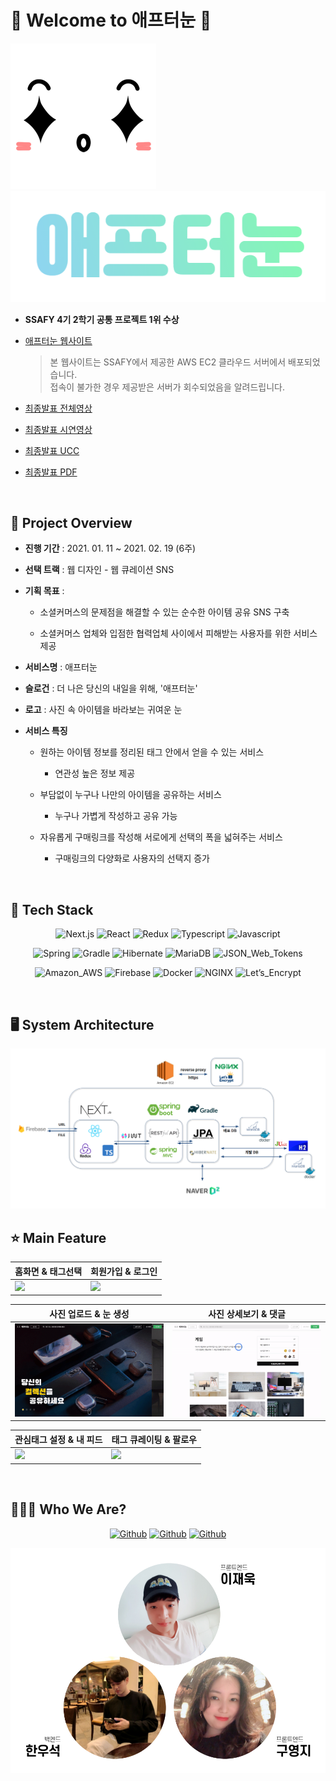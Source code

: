 # 🙆 Welcome to 애프터눈 🙋

![애프터눈로고](docs/afternoon_logo.png)
![애프터눈텍스트](docs/afternoon_text.png)

- **SSAFY 4기 2학기 공통 프로젝트 1위 수상**

- [애프터눈 웹사이트](http://i4a302.p.ssafy.io)

  > 본 웹사이트는 SSAFY에서 제공한 AWS EC2 클라우드 서버에서 배포되었습니다.<br>
  > 접속이 불가한 경우 제공받은 서버가 회수되었음을 알려드립니다.

- [최종발표 전체영상](https://youtu.be/Hho1uNJQ64Y)

- [최종발표 시연영상](https://youtu.be/Qnc_LFPsTrg)

- [최종발표 UCC](https://youtu.be/xClEd_PVuDs)

- <a href='docs/애프터눈_발표자료_v4.pdf'>최종발표 PDF</a>

<br>

## 📆 Project Overview

- **진행 기간** : 2021. 01. 11 ~ 2021. 02. 19 (6주)

- **선택 트랙** : 웹 디자인 - 웹 큐레이션 SNS

- **기획 목표** :

  - 소셜커머스의 문제점을 해결할 수 있는 순수한 아이템 공유 SNS 구축

  - 소셜커머스 업체와 입점한 협력업체 사이에서 피해받는 사용자를 위한 서비스 제공

- **서비스명** : 애프터눈

- **슬로건** : 더 나은 당신의 내일을 위해, '애프터눈'

- **로고** : 사진 속 아이템을 바라보는 귀여운 눈

- **서비스 특징**

  - 원하는 아이템 정보를 정리된 태그 안에서 얻을 수 있는 서비스

    - 연관성 높은 정보 제공

  - 부담없이 누구나 나만의 아이템을 공유하는 서비스

    - 누구나 가볍게 작성하고 공유 가능

  - 자유롭게 구매링크를 작성해 서로에게 선택의 폭을 넓혀주는 서비스

    - 구매링크의 다양화로 사용자의 선택지 증가

<br>

## 🔧 Tech Stack

<div align="center">

![Next.js](https://img.shields.io/badge/Next.js-_-000000?logo=Next.js)
![React](https://img.shields.io/badge/React-_-61DAFB?logo=React)
![Redux](https://img.shields.io/badge/Redux-_-764ABC?logo=Redux)
![Typescript](https://img.shields.io/badge/Typescript-_-764ABC?logo=Typescript)
![Javascript](https://img.shields.io/badge/Javascript-_-F7DF1E?logo=Javascript)

![Spring](https://img.shields.io/badge/Spring-_-6DB33F?logo=Spring)
![Gradle](https://img.shields.io/badge/Gradle-_-02303A?logo=Gradle)
![Hibernate](https://img.shields.io/badge/Hibernate-_-59666C?logo=Hibernate)
![MariaDB](https://img.shields.io/badge/MariaDB-_-003545?logo=MariaDB)
![JSON_Web_Tokens](https://img.shields.io/badge/JSON_Web_Tokens-_-000000?logo=JSON-Web-Tokens)

![Amazon_AWS](https://img.shields.io/badge/Amazon_AWS-_-FF9900?logo=Amazon-AWS)
![Firebase](https://img.shields.io/badge/Firebase-_-FFCA28?logo=Firebase)
![Docker](https://img.shields.io/badge/Docker-_-2496ED?logo=Docker)
![NGINX](https://img.shields.io/badge/NGINX-_-269539?logo=NGINX)
![Let’s_Encrypt](https://img.shields.io/badge/Let’s_Encrypt-_-003A70?logo=Let’s-Encrypt)

</div>

<br>

## 🖥️ System Architecture

<div align="center">

  <img width='1000' src='docs/시스템아키텍처.png' />

</div>

## ⭐ Main Feature

|홈화면 & 태그선택|회원가입 & 로그인|
|------|---|
|<img width='100%' src='docs/홈_태그선택.gif' />|<img width='100%' src='docs/회원가입_로그인.gif' />|

|사진 업로드 & 눈 생성|사진 상세보기 & 댓글|
|------|---|
|<img width='100%' src='docs/게시물_업로드.gif' />|<img width='100%' src='docs/게시물_댓글.gif' />|

|관심태그 설정 & 내 피드|태그 큐레이팅 & 팔로우|
|------|---|
|<img width='100%' src='docs/관심태그.gif' />|<img width='100%' src='docs/태그_큐레이팅.gif' />|

<br>

## 👨‍👧‍👦 Who We Are?

<div align="center">
  
  [![Github](https://img.shields.io/badge/이재욱-프론트엔드-6DB33F?logo=Github)](https://github.com/nanjae)
  [![Github](https://img.shields.io/badge/구영지-프론트엔드-6DB33F?logo=Github)](https://github.com/Dinoryong)
  [![Github](https://img.shields.io/badge/한우석-백엔드-2D832F?logo=Github)](https://github.com/dntjr4772)

</div>

<div align="center">

  <img width='600' src='docs/팀원소개.png' />

</div>
